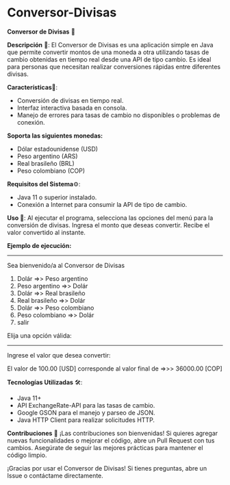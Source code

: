 # Conversor-Divisas
**Conversor de Divisas** 💱

**Descripción** 📝:
El Conversor de Divisas es una aplicación simple en Java que permite convertir montos de una moneda a otra utilizando tasas de cambio obtenidas en tiempo real desde una API de tipo cambio. Es ideal para personas que necesitan realizar conversiones rápidas entre diferentes divisas.

**Características**🚀:
- Conversión de divisas en tiempo real.
- Interfaz interactiva basada en consola.
- Manejo de errores para tasas de cambio no disponibles o problemas de conexión.
  
**Soporta las siguientes monedas:**
- Dólar estadounidense (USD)
- Peso argentino (ARS)
- Real brasileño (BRL)
- Peso colombiano (COP)
  


**Requisitos del Sistema**⚙️:
- Java 11 o superior instalado.
- Conexión a Internet para consumir la API de tipo de cambio.

**Uso 📖**:
Al ejecutar el programa, selecciona las opciones del menú para la conversión de divisas.
Ingresa el monto que deseas convertir.
Recibe el valor convertido al instante.

**Ejemplo de ejecución:**
********************************************
Sea bienvenido/a al Conversor de Divisas

1) Dolár =>> Peso argentino
2) Peso argentino =>> Dolár
3) Dolár =>> Real brasileño
4) Real brasileño =>> Dolár
5) Dolár =>> Peso colombiano
6) Peso colombiano =>> Dolár
7) salir

Elija una opción válida:
********************************************

Ingrese el valor que desea convertir:

El valor de 100.00 [USD] corresponde al valor final de =>>> 36000.00 [COP]

**Tecnologías Utilizadas** 🛠️:
- Java 11+
- API ExchangeRate-API para las tasas de cambio.
- Google GSON para el manejo y parseo de JSON.
- Java HTTP Client para realizar solicitudes HTTP.

**Contribuciones** 🤝
¡Las contribuciones son bienvenidas! Si quieres agregar nuevas funcionalidades o mejorar el código, abre un Pull Request con tus cambios. Asegúrate de seguir las mejores prácticas para mantener el código limpio.

¡Gracias por usar el Conversor de Divisas! Si tienes preguntas, abre un Issue o contáctame directamente.
